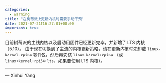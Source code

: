```yaml
---
categories:
  - warning
title: "在树莓派上更新内核时需要手动干预"
date: 2021-07-21T16:27:01+08:00
important: true
---
```


目前树莓派的主线内核以及启动用固件已经更新完毕，并新增了 LTS 内核（5.10）。
由于现在切换到了主流的内核更新策略，请在更新内核时先卸载 `linux-kernel-rpi64` 软件包，然后再安装 `linux+kernel+rpi64`
（或 `linux+kernel+rpi64+lts`，如果要使用 LTS 内核）。

---

— Xinhui Yang
